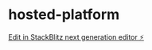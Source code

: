 # hosted-platform

[Edit in StackBlitz next generation editor ⚡️](https://stackblitz.com/~/github.com/helena-zhang/hosted-platform)